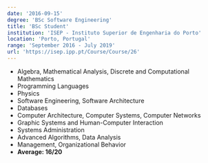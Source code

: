 ```yaml
---
date: '2016-09-15'
degree: 'BSc Software Engineering'
title: 'BSc Student'
institution: 'ISEP - Instituto Superior de Engenharia do Porto'
location: 'Porto, Portugal'
range: 'September 2016 - July 2019'
url: 'https://isep.ipp.pt/Course/Course/26'
---
```


- Algebra, Mathematical Analysis, Discrete and Computational Mathematics
- Programming Languages
- Physics
- Software Engineering, Software Architecture
- Databases
- Computer Architecture, Computer Systems, Computer Networks
- Graphic Systems and Human-Computer Interaction
- Systems Administration
- Advanced Algorithms, Data Analysis
- Management, Organizational Behavior
- **Average: 16/20**
